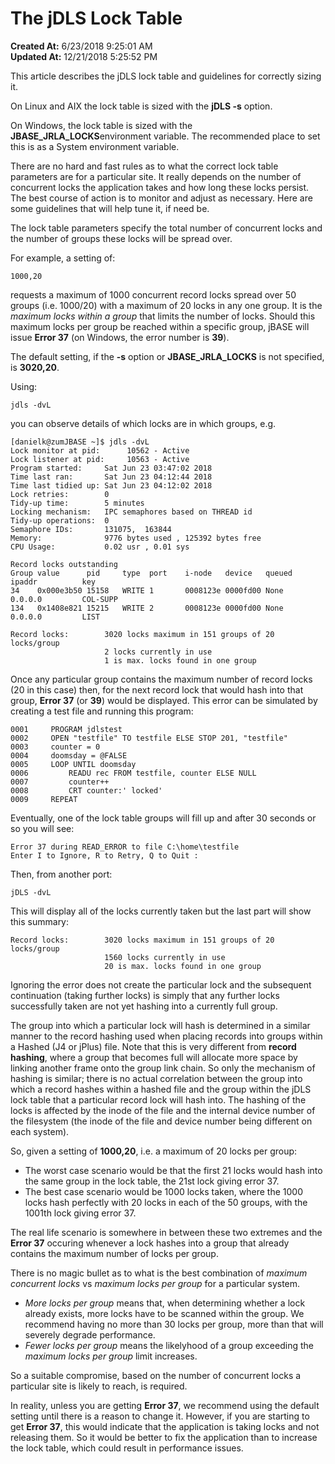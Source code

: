 # The jDLS Lock Table

**Created At:** 6/23/2018 9:25:01 AM  
**Updated At:** 12/21/2018 5:25:52 PM  


This article describes the jDLS lock table and guidelines for correctly sizing it.

On Linux and AIX the lock table is sized with the **jDLS -s** option.

On Windows, the lock table is sized with the **JBASE\_JRLA\_LOCKS**environment variable. The recommended place to set this is as a System environment variable.

There are no hard and fast rules as to what the correct lock table parameters are for a particular site. It really depends on the number of concurrent locks the application takes and how long these locks persist. The best course of action is to monitor and adjust as necessary. Here are some guidelines that will help tune it, if need be.

The lock table parameters specify the total number of concurrent locks and the number of groups these locks will be spread over.

For example, a setting of:

```
1000,20
```

requests a maximum of 1000 concurrent record locks spread over 50 groups (i.e. 1000/20) with a maximum of 20 locks in any one group. It is the *maximum locks within a group* that limits the number of locks. Should this maximum locks per group be reached within a specific group, jBASE will issue **Error 37** (on Windows, the error number is **39**).

The default setting, if the **-s** option or **JBASE\_JRLA\_LOCKS** is not specified, is **3020,20**.

Using:

```
jdls -dvL
```

you can observe details of which locks are in which groups, e.g.

```
[danielk@zumJBASE ~]$ jdls -dvL
Lock monitor at pid:      10562 - Active
Lock listener at pid:     10563 - Active
Program started:     Sat Jun 23 03:47:02 2018
Time last ran:       Sat Jun 23 04:12:44 2018
Time last tidied up: Sat Jun 23 04:12:02 2018
Lock retries:        0
Tidy-up time:        5 minutes
Locking mechanism:   IPC semaphores based on THREAD id
Tidy-up operations:  0
Semaphore IDs:       131075,  163844
Memory:              9776 bytes used , 125392 bytes free
CPU Usage:           0.02 usr , 0.01 sys

Record locks outstanding
Group value      pid     type  port    i-node   device   queued  ipaddr          key
34    0x000e3b50 15158   WRITE 1       0008123e 0000fd00 None    0.0.0.0         COL-SUPP
134   0x1408e821 15215   WRITE 2       0008123e 0000fd00 None    0.0.0.0         LIST

Record locks:        3020 locks maximum in 151 groups of 20 locks/group
                     2 locks currently in use
                     1 is max. locks found in one group
```

Once any particular group contains the maximum number of record locks (20 in this case) then, for the next record lock that would hash into that group, **Error 37** (or **39**) would be displayed. This error can be simulated by creating a test file and running this program:

```
0001     PROGRAM jdlstest
0002     OPEN "testfile" TO testfile ELSE STOP 201, "testfile"
0003     counter = 0
0004     doomsday = @FALSE
0005     LOOP UNTIL doomsday
0006         READU rec FROM testfile, counter ELSE NULL
0007         counter++
0008         CRT counter:' locked'
0009     REPEAT
```

Eventually, one of the lock table groups will fill up and after 30 seconds or so you will see:

```
Error 37 during READ_ERROR to file C:\home\testfile
Enter I to Ignore, R to Retry, Q to Quit :
```

Then, from another port:

```
jDLS -dvL
```

This will display all of the locks currently taken but the last part will show this summary:

```
Record locks:        3020 locks maximum in 151 groups of 20 locks/group
                     1560 locks currently in use
                     20 is max. locks found in one group
```

Ignoring the error does not create the particular lock and the subsequent continuation (taking further locks) is simply that any further locks successfully taken are not yet hashing into a currently full group.

The group into which a particular lock will hash is determined in a similar manner to the record hashing used when placing records into groups within a Hashed (J4 or jPlus) file. Note that this is very different from **record hashing**, where a group that becomes full will allocate more space by linking another frame onto the group link chain. So only the mechanism of hashing is similar; there is no actual correlation between the group into which a record hashes within a hashed file and the group within the jDLS lock table that a particular record lock will hash into. The hashing of the locks is affected by the inode of the file and the internal device number of the filesystem (the inode of the file and device number being different on each system).

So, given a setting of **1000,20**, i.e. a maximum of 20 locks per group:

- The worst case scenario would be that the first 21 locks would hash into the same group in the lock table, the 21st lock giving error 37.
- The best case scenario would be 1000 locks taken, where the 1000 locks hash perfectly with 20 locks in each of the 50 groups, with the 1001th lock giving error 37.


The real life scenario is somewhere in between these two extremes and the **Error 37** occuring whenever a lock hashes into a group that already contains the maximum number of locks per group.

There is no magic bullet as to what is the best combination of *maximum concurrent locks* vs *maximum locks per group* for a particular system.

- *More locks per group* means that, when determining whether a lock already exists, more locks have to be scanned within the group. We recommend having no more than 30 locks per group, more than that will severely degrade performance.
- *Fewer locks per group* means the likelyhood of a group exceeding the *maximum locks per group* limit increases.


So a suitable compromise, based on the number of concurrent locks a particular site is likely to reach, is required.

In reality, unless you are getting **Error 37**, we recommend using the default setting until there is a reason to change it. However, if you are starting to get **Error 37**, this would indicate that the application is taking locks and not releasing them. So it would be better to fix the application than to increase the lock table, which could result in performance issues.
